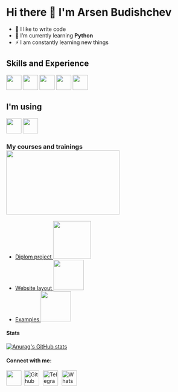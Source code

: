 # Hi there 👋 I'm Arsen Budishchev

- 💪 I like to write code 
- 🌱 I’m currently learning **Python**
- ⚡ I am constantly learning new things

## Skills and Experience
[<image width="40px" src="logo/python-svgrepo-com.svg"/>](https://www.python.org)
[<image width="40px" src="logo/postgresql-svgrepo-com.svg"/>](https://www.postgresql.org)
[<image width="40px" src="logo/git.svg"/>](https://git-scm.com/)
[<image width="40px" src="logo/html-5-logo-svgrepo-com.svg"/>](https://www.w3.org/html/)
[<image width="40px" src="logo/css-3-svgrepo-com.svg"/>](https://www.w3schools.com/css/)

## I'm using
[<image width="40px" src="logo/pycharm_01.svg"/>](https://www.jetbrains.com/ru-ru/pycharm/)
[<image width="40px" src="logo/vscode.svg"/>](https://code.visualstudio.com/)

### My courses and trainings <img width="300" height="170" src="https://github.com/steelykt/steelykt/assets/82206118/f24aaede-32e3-4478-b3d0-c85fd398e22f"/>
- [Diplom project <image width="100" src="logo/Netology_logo.svg"/>](https://github.com/steelykt/VKinder)
- [Website layout <image width="80" src="logo/codepen-official.svg"/>](https://codepen.io/steelykt)
- [Examples <image width="80" src="logo/replit-seeklogo.com.svg"/>](https://replit.com/@steelykt)

#### Stats
[![Anurag's GitHub stats](https://github-readme-stats.vercel.app/api?username=steelykt)](https://github.com/anuraghazra/github-readme-stats)

#### Connect with me:
<a href="mailto:a.budishchev@mail.ru"><image src="logo/Mail_31108.png" width="40"/></a>
[<image alt="Github" width="40" hspace="3" src="logo/github-142-svgrepo-com.svg"/>](https://github.com/steelykt)
[<image alt="Telegram" width="40" hspace="3" src="logo/telegram.svg"/>](https://t.me/ArsenBud)
[<image alt="WhatsApp" width="40" hspace="3" src="logo/WhatsApp_logo-color-vertical.svg"/>](https://api.whatsapp.com/send?phone=79248608666)

